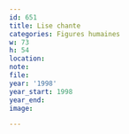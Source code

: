 ```yaml
---
id: 651
title: Lise chante
categories: Figures humaines
w: 73
h: 54
location:
note:
file:
year: '1998'
year_start: 1998
year_end:
image:

---
```

